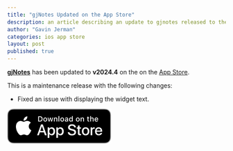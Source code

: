```yaml
---
title: "gjNotes Updated on the App Store"
description: an article describing an update to gjnotes released to the app store
author: "Gavin Jerman"
categories: ios app store
layout: post
published: true
---
```


[**gjNotes**](/gjNotes) has been updated to **v2024.4** on the on the [App Store](https://apps.apple.com/app/gjnotes/id1562333522?platform=iphone).  


This is a maintenance release with the following changes:
- Fixed an issue with displaying the widget text.

[![download](/images/Download_on_the_App_Store_Badge_US-UK_RGB_blk_092917.svg)](https://apps.apple.com/app/gjnotes/id1562333522?platform=iphone)
